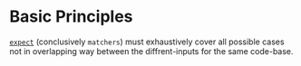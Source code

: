 # Basic Principles

[`expect`](https://jestjs.io/docs/en/expect.html#content) (conclusively `matchers`) must exhaustively cover all possible cases not in overlapping way between the diffrent-inputs for the same code-base.
